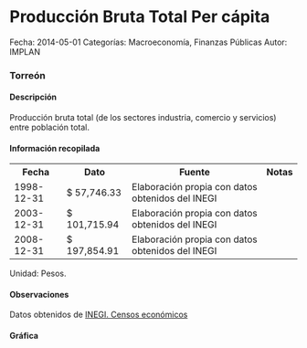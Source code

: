 Producción Bruta Total Per cápita
=====

Fecha: 2014-05-01
Categorías: Macroeconomía, Finanzas Públicas
Autor: IMPLAN

### Torreón

#### Descripción

Producción bruta total (de los sectores industria, comercio y servicios) entre población total.

#### Información recopilada

<table class="table table-hover table-bordered">
  <tr><th>Fecha</th><th>Dato</th><th>Fuente</th><th>Notas</th></tr>
  <tr><td>1998-12-31</td><td>$ 57,746.33</td><td>Elaboración propia con datos obtenidos del INEGI</td><td></td></tr>
  <tr><td>2003-12-31</td><td>$ 101,715.94</td><td>Elaboración propia con datos obtenidos del INEGI</td><td></td></tr>
  <tr><td>2008-12-31</td><td>$ 197,854.91</td><td>Elaboración propia con datos obtenidos del INEGI</td><td></td></tr>
</table>

Unidad: Pesos.

#### Observaciones

Datos obtenidos de [INEGI. Censos económicos](http://www3.inegi.org.mx/sistemas/saic/)

#### Gráfica

<div id="Morriswpfuophi" class="grafica"></div>
  <!-- JAVASCRIPT DE LA GRAFICA EN Morriswpfuophi -->
  <script>
  new Morris.Bar({
    element: 'Morriswpfuophi',
    data: [
      { fecha: '1998-12-31', dato: 57746.33 },
      { fecha: '2003-12-31', dato: 101715.94 },
      { fecha: '2008-12-31', dato: 197854.91 }
    ],
    xkey: 'fecha',
    ykeys: ['dato'],
    labels: ['Dato']
  });
  </script>
